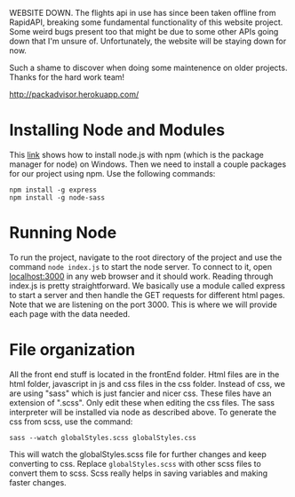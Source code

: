 WEBSITE DOWN. The flights api in use has since been taken offline from RapidAPI, breaking some fundamental functionality of this website project. Some weird bugs present too that might be due to some other APIs going down that I'm unsure of.
Unfortunately, the website will be staying down for now. 

Such a shame to discover when doing some maintenence on older projects. Thanks for the hard work team!

http://packadvisor.herokuapp.com/

# Installing Node and Modules

This [link](https://phoenixnap.com/kb/install-node-js-npm-on-windows) shows how to install node.js with npm (which is the package
manager for node) on Windows. Then we need to install a couple packages for our project using npm. Use the following commands:
```
npm install -g express
npm install -g node-sass
```

# Running Node

To run the project, navigate to the root directory of the project and use the command `node index.js` to start the node server.
To connect to it, open [localhost:3000](http://localhost:3000/) in any web browser and it should work. Reading through index.js is
pretty straightforward. We basically use a module called express to start a server and then handle the GET requests for
different html pages. Note that we are listening on the port 3000. This is where we will provide each page with the data needed.

# File organization

All the front end stuff is located in the frontEnd folder. Html files are in the html folder, javascript in js and css files in the css folder.
Instead of css, we are using "sass" which is just fancier and nicer css. These files have an extension of ".scss". Only edit
these when editing the css files. The sass interpreter will be installed via node as described above. To generate the css
from scss, use the command:

`sass --watch globalStyles.scss globalStyles.css`

This will watch the globalStyles.scss file for further changes and keep converting to css. Replace `globalStyles.scss` with
other scss files to convert them to scss. Scss really helps in saving variables and making faster changes.
